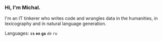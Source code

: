 ### Hi, I'm Michal.

I'm an IT tinkerer who writes code and wrangles data in the humanities, in lexicography and in natural language generation.

Languages: **`cs` `en` `ga`** *`de` `ru`*
